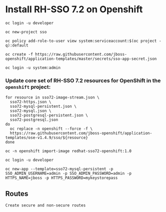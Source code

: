 # Install RH-SSO 7.2 on Openshift 

```
oc login -u developer

oc new-project sso

oc policy add-role-to-user view system:serviceaccount:$(oc project -q):default

oc create -f https://raw.githubusercontent.com/jboss-openshift/application-templates/master/secrets/sso-app-secret.json

oc login -u system:admin
```

### Update core set of RH-SSO 7.2 resources for OpenShift in the `openshift` project:

```
for resource in sso72-image-stream.json \
  sso72-https.json \
  sso72-mysql-persistent.json \
  sso72-mysql.json \
  sso72-postgresql-persistent.json \
  sso72-postgresql.json
do
  oc replace -n openshift --force -f \
  https://raw.githubusercontent.com/jboss-openshift/application-templates/ose-v1.4.9/sso/${resource}
done

oc -n openshift import-image redhat-sso72-openshift:1.0
```

```
oc login -u developer

oc new-app --template=sso72-mysql-persistent -p SSO_ADMIN_USERNAME=admin -p SSO_ADMIN_PASSWORD=admin -p HTTPS_NAME=jboss -p HTTPS_PASSWORD=mykeystorepass

```

## Routes
`Create secure and non-secure routes`
